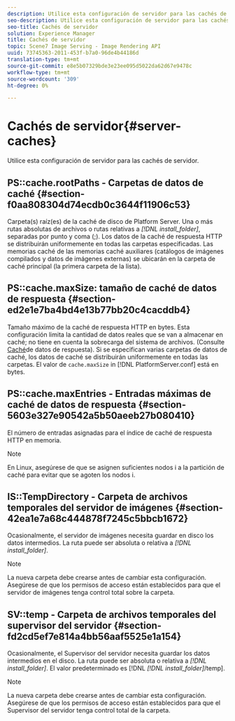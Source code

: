 ```yaml
---
description: Utilice esta configuración de servidor para las cachés de servidor.
seo-description: Utilice esta configuración de servidor para las cachés de servidor.
seo-title: Cachés de servidor
solution: Experience Manager
title: Cachés de servidor
topic: Scene7 Image Serving - Image Rendering API
uuid: 73745363-2011-453f-b7a0-96de4b44186d
translation-type: tm+mt
source-git-commit: e8e5b07329bde3e23ee095d5022da62d67e9478c
workflow-type: tm+mt
source-wordcount: '309'
ht-degree: 0%

---
```



# Cachés de servidor{#server-caches}

Utilice esta configuración de servidor para las cachés de servidor.

## PS::cache.rootPaths - Carpetas de datos de caché {#section-f0aa808304d74ecdb0c3644f11906c53}

Carpeta(s) raíz(es) de la caché de disco de Platform Server. Una o más rutas absolutas de archivos o rutas relativas a *[!DNL install_folder]*, separadas por punto y coma (;). Los datos de la caché de respuesta HTTP se distribuirán uniformemente en todas las carpetas especificadas. Las memorias caché de las memorias caché auxiliares (catálogos de imágenes compilados y datos de imágenes externas) se ubicarán en la carpeta de caché principal (la primera carpeta de la lista).

## PS::cache.maxSize: tamaño de caché de datos de respuesta {#section-ed2e1e7ba4bd4e13b77bb20c4cacddb4}

Tamaño máximo de la caché de respuesta HTTP en bytes. Esta configuración limita la cantidad de datos reales que se van a almacenar en caché; no tiene en cuenta la sobrecarga del sistema de archivos. (Consulte [Caché](../../../../is-api/image-serving-api-ref/c-configuration-and-administration/c-data-caches/c-response-data-cache.md#concept-81ea996c242441f2a69f7e9d9b3a29ca)de datos de respuesta). Si se especifican varias carpetas de datos de caché, los datos de caché se distribuirán uniformemente en todas las carpetas. El valor de `cache.maxSize` in [!DNL PlatformServer.conf] está en bytes.

## PS::cache.maxEntries - Entradas máximas de caché de datos de respuesta {#section-5603e327e90542a5b50aeeb27b080410}

El número de entradas asignadas para el índice de caché de respuesta HTTP en memoria.

>[!NOTE]
>
>En Linux, asegúrese de que se asignen suficientes nodos i a la partición de caché para evitar que se agoten los nodos i.

## IS::TempDirectory - Carpeta de archivos temporales del servidor de imágenes {#section-42ea1e7a68c444878f7245c5bbcb1672}

Ocasionalmente, el servidor de imágenes necesita guardar en disco los datos intermedios. La ruta puede ser absoluta o relativa a *[!DNL install_folder]*.

>[!NOTE]
>
>La nueva carpeta debe crearse antes de cambiar esta configuración. Asegúrese de que los permisos de acceso están establecidos para que el servidor de imágenes tenga control total sobre la carpeta.

## SV::temp - Carpeta de archivos temporales del supervisor del servidor {#section-fd2cd5ef7e814a4bb56aaf5525e1a154}

Ocasionalmente, el Supervisor del servidor necesita guardar los datos intermedios en el disco. La ruta puede ser absoluta o relativa a *[!DNL install_folder]*. El valor predeterminado es [!DNL *[!DNL install_folder]*/temp].

>[!NOTE]
>
>La nueva carpeta debe crearse antes de cambiar esta configuración. Asegúrese de que los permisos de acceso están establecidos para que el Supervisor del servidor tenga control total de la carpeta.

